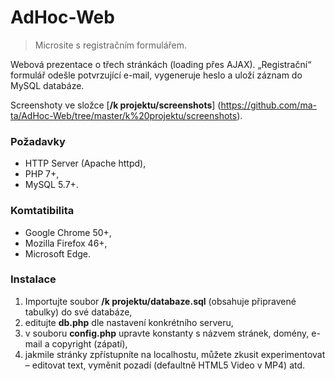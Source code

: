 # AdHoc-Web

> Microsite s registračním formulářem.

Webová prezentace o třech stránkách (loading přes AJAX). „Registrační“ formulář odešle potvrzující e-mail, vygeneruje heslo a uloží záznam do MySQL databáze.

Screenshoty ve složce [__/k projektu/screenshots__] (https://github.com/ma-ta/AdHoc-Web/tree/master/k%20projektu/screenshots).

### Požadavky
 - HTTP Server (Apache httpd),
 - PHP 7+,
 - MySQL 5.7+.

### Komtatibilita
- Google Chrome 50+,
- Mozilla Firefox 46+,
- Microsoft Edge.

### Instalace
1. Importujte soubor __/k projektu/databaze.sql__ (obsahuje připravené tabulky) do své databáze,
2. editujte __db.php__ dle nastavení konkrétního serveru,
3. v souboru __config.php__ upravte konstanty s názvem stránek, domény, e-mail a copyright (zápatí),
4. jakmile stránky zpřístupníte na localhostu, můžete zkusit experimentovat – editovat text, vyměnit pozadí (defaultně HTML5 Video v MP4) atd.
